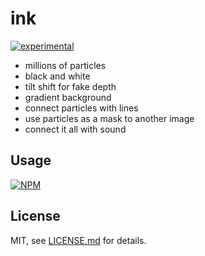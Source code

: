 # ink

[![experimental](http://badges.github.io/stability-badges/dist/experimental.svg)](http://github.com/badges/stability-badges)

- millions of particles
- black and white
- tilt shift for fake depth
- gradient background
- connect particles with lines
- use particles as a mask to another image
- connect it all with sound



## Usage

[![NPM](https://nodei.co/npm/ink.png)](https://www.npmjs.com/package/ink)

## License

MIT, see [LICENSE.md](http://github.com/mattdesl/ink/blob/master/LICENSE.md) for details.
